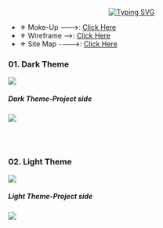 <div align="center"> 
  
[![Typing SVG](https://readme-typing-svg.herokuapp.com?font=poppins&size=25&duration=4000&color=F5F5F5&background=EB00FF00&center=true&vCenter=true&width=600&lines=--Portfolio--;--Portfolio--;--Portfolio--;--Portfolio--;--Portfolio--;--Portfolio--)](https://git.io/typing-svg)
</div>

- ⚜ Moke-Up --->: [Click Here](https://www.figma.com/proto/08ioVAGFgh1Psnrb93ZGfW/Portfolio?node-id=0%3A1&scaling=min-zoom&page-id=0%3A1&starting-point-node-id=183%3A55)
- ⚜ Wireframe -->: [Click Here](https://wireframe.cc/I1Wa9g)
- ⚜ Site Map  ---->: [Click Here](https://www.gloomaps.com/976edlsGTx)

<H3>01. Dark Theme</H3>
<img src="assets/Readme/Dark-Theme.png">
<H5>Dark Theme-Project side</H5>
<img src="assets/Readme/Dark-theme-see more-Projects.png">

<br><br>
<H3>02. Light Theme</H3>
<img src="assets/Readme/Light-theme.png">
<H5>Light Theme-Project side</H5>
<img src="assets/Readme/Light-theme-see more-Projects.png">
